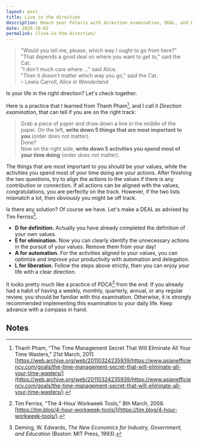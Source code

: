 ```yaml
---
layout: post
title: Live in the direction
description: Reach your Polaris with direction examination, DEAL, and PDCA as the compass in hand.
date: 2020-10-02
permalink: /live-in-the-direction/
---
```


> "Would you tell me, please, which way I ought to go from here?"<br>
> "That depends a good deal on where you want to get to," said the Cat.<br>
> "I don't much care where ..." said Alice.<br>
> "Then it doesn't matter which way you go," said the Cat.<br>
> – Lewis Carroll, *Alice in Wonderland*

Is your life in the right direction? Let's check together.

Here is a practice that I learned from Thanh Pham[^1], and I call it *Direction examination*, that can tell if you are on the right track:

> Grab a piece of paper and draw down a line in the middle of the paper. On the left, **write down 5 things that are most important to you** (order does not matter).<br>
> Done?<br>
> Now on the right side, **write down 5 activities you spend most of your time doing** (order does not matter).

The things that are most important to you should be your values, while the activities you spend most of your time doing are your actions. After finishing the two questions, try to align the actions to the values if there is any contribution or connection. If all actions can be aligned with the values, congratulations, you are perfectly on the track. However, if the two lists mismatch a lot, then obviously you might be off track.

Is there any solution? Of course we have. Let's make a DEAL as advised by Tim Ferriss[^2].
- **D for definition.** Actually you have already completed the definition of your own values.
- **E for elimination.** Now you can clearly identify the unnecessary actions in the pursuit of your values. Remove them from your day!
- **A for automation.** For the activities aligned to your values, you can optimize and improve your productivity with automation and delegation.
- **L for liberation.** Follow the steps above strictly, then you can enjoy your life with a clear direction.

It looks pretty much like a practice of PDCA[^3] from the end. If you already had a habit of having a weekly, monthly, quarterly, annual, or any regular review, you should be familiar with this examination. Otherwise, it is strongly recommended implementing this examination to your daily life. Keep advance with a compass in hand.

## Notes
[^1]: Thanh Pham, "The Time Management Secret That Will Eliminate All Your Time Wasters," 21st March, 2011. [https://web.archive.org/web/20110324235939/https://www.asianefficiency.com/goals/the-time-management-secret-that-will-eliminate-all-your-time-wasters/](https://web.archive.org/web/20110324235939/https://www.asianefficiency.com/goals/the-time-management-secret-that-will-eliminate-all-your-time-wasters/).

[^2]: Tim Ferriss, "The 4-Hour Workweek Tools," 8th March, 2008. [https://tim.blog/4-hour-workweek-tools/](https://tim.blog/4-hour-workweek-tools/).

[^3]: Deming, W. Edwards, *The New Economics for Industry, Government, and Education* (Boston: MIT Press, 1993).
